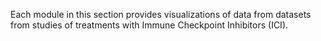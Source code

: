 Each module in this section provides visualizations of data from datasets from studies of treatments with Immune Checkpoint Inhibitors (ICI).

